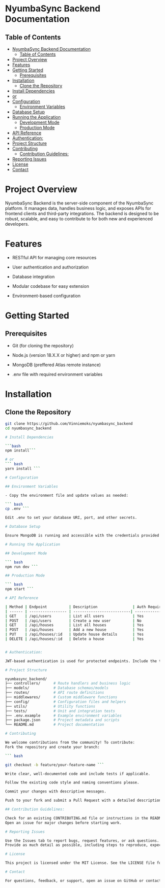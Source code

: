 # NyumbaSync Backend Documentation
## Table of Contents

- [NyumbaSync Backend Documentation](#nyumbasync-backend-documentation)
  - [Table of Contents](#table-of-contents)
- [Project Overview](#project-overview)
- [Features](#features)
- [Getting Started](#getting-started)
  - [Prerequisites](#prerequisites)
- [Installation](#installation)
  - [Clone the Repository](#clone-the-repository)
- [Install Dependencies](#install-dependencies)
- [or](#or)
- [Configuration](#configuration)
  - [Environment Variables](#environment-variables)
- [Database Setup](#database-setup)
- [Running the Application](#running-the-application)
  - [Development Mode](#development-mode)
  - [Production Mode](#production-mode)
- [API Reference](#api-reference)
- [Authentication:](#authentication)
- [Project Structure](#project-structure)
- [Contributing](#contributing)
  - [Contribution Guidelines:](#contribution-guidelines)
- [Reporting Issues](#reporting-issues)
- [License](#license)
- [Contact](#contact)


# Project Overview
NyumbaSync Backend is the server-side component of the NyumbaSync platform. It manages data, handles business logic, and exposes APIs for frontend clients and third-party integrations. The backend is designed to be robust, scalable, and easy to contribute to for both new and experienced developers.

# Features
- RESTful API for managing core resources

- User authentication and authorization

- Database integration

- Modular codebase for easy extension

- Environment-based configuration

# Getting Started

## Prerequisites

- Git (for cloning the repository)

- Node.js (version 18.X.X or higher) and npm or yarn

- MongoDB (preffered Atlas remote instance)

- .env file with required environment variables

# Installation

## Clone the Repository

```bash
git clone https://github.com/Vinniemoks/nyumbasync_backend
cd nyumbasync_backend

# Install Dependencies

```bash
npm install```

# or
``` bash
yarn install ```

# Configuration

## Environment Variables

- Copy the environment file and update values as needed:

``` bash
cp .env ``` 

Edit .env to set your database URI, port, and other secrets.

# Database Setup

Ensure MongoDB is running and accessible with the credentials provided in your .env file.

# Running the Application

## Development Mode

``` bash
npm run dev ```

## Production Mode

``` bash
npm start ```

# API Reference

| Method | Endpoint          | Description                | Auth Required |
| ------ | ----------------- | --------------------------| ------------- |
| GET    | /api/users        | List all users             | Yes           |
| POST   | /api/users        | Create a new user          | No            |
| GET    | /api/houses       | List all houses            | Yes           |
| POST   | /api/houses       | Add a new house            | Yes           |
| PUT    | /api/houses/:id   | Update house details       | Yes           |
| DELETE | /api/houses/:id   | Delete a house             | Yes           |


# Authentication: 

JWT-based authentication is used for protected endpoints. Include the token in the Authorization header as Bearer <token>.

# Project Structure

nyumbasync_backend/
├── controllers/      # Route handlers and business logic
├── models/           # Database schemas/models
├── routes/           # API route definitions
├── middlewares/      # Custom middleware functions
├── config/           # Configuration files and helpers
├── utils/            # Utility functions
├── tests/            # Unit and integration tests
├── .env.example      # Example environment variables
├── package.json      # Project metadata and scripts
└── README.md         # Project documentation

# Contributing

We welcome contributions from the community! To contribute:
Fork the repository and create your branch:

``` bash 

git checkout -b feature/your-feature-name ```

Write clear, well-documented code and include tests if applicable.

Follow the existing code style and naming conventions please.

Commit your changes with descriptive messages.

Push to your fork and submit a Pull Request with a detailed description.

## Contribution Guidelines:

Check for an existing CONTRIBUTING.md file or instructions in the README.
Open an issue for major changes before starting work.

# Reporting Issues

Use the Issues tab to report bugs, request features, or ask questions.
Provide as much detail as possible, including steps to reproduce, expected behavior, and screenshots if relevant.

# License

This project is licensed under the MIT License. See the LICENSE file for details.

# Contact

For questions, feedback, or support, open an issue on GitHub or contact the project maintainer via the repository profile.
